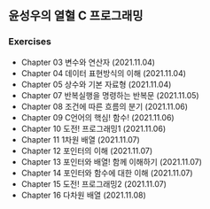 ## 윤성우의 열혈 C 프로그래밍
### Exercises 
- Chapter 03 변수와 연산자 (2021.11.04)
- Chapter 04 데이터 표현방식의 이해 (2021.11.04)
- Chapter 05 상수와 기본 자료형 (2021.11.04)
- Chapter 07 반복실행을 명령하는 반복문 (2021.11.05)
- Chapter 08 조건에 따른 흐름의 분기 (2021.11.06)
- Chapter 09 C언어의 핵심! 함수! (2021.11.06)
- Chapter 10 도전! 프로그래밍1 (2021.11.06)
- Chapter 11 1차원 배열 (2021.11.07)
- Chapter 12 포인터의 이해 (2021.11.07)
- Chapter 13 포인터와 배열! 함께 이해하기 (2021.11.07)
- Chapter 14 포인터와 함수에 대한 이해 (2021.11.07)
- Chapter 15 도전! 프로그래밍2 (2021.11.07)
- Chapter 16 다차원 배열 (2021.11.08)